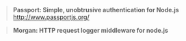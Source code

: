 > **Passport: Simple, unobtrusive authentication for Node.js** http://www.passportjs.org/

> **Morgan: HTTP request logger middleware for node.js**
